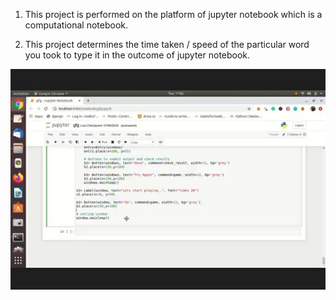 1. This project is performed  on the platform  of jupyter notebook which is a computational notebook.

2. This project determines the time taken / speed of the particular word you took to type it in the outcome of jupyter notebook.

![1_0](01.jpeg)


